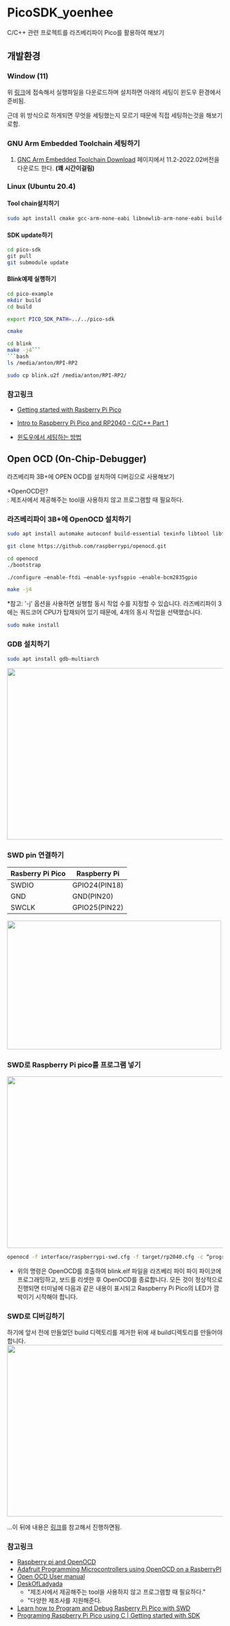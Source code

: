 # PicoSDK_yoenhee

C/C++ 관련 프로젝트를 라즈베리파이 Pico를 활용하여 해보기 
## 개발환경 
### Window (11)

위 [링크](https://github.com/raspberrypi/pico-setup-windows/tree/master#pico-setup-for-windows)에 접속해서 실행파일을 다운로드하며 설치하면 아래의 세팅이 윈도우 환경에서 준비됨.

근데 위 방식으로 하게되면 무엇을 세팅했는지 모르기 때문에 직접 세팅하는것을 해보기로함. 
### GNU Arm Embedded Toolchain 세팅하기  
1. [GNC Arm Embedded Toolchain Download](https://developer.arm.com/downloads/-/arm-gnu-toolchain-downloads) 페이지에서 11.2-2022.02버전을 다운로드 한다. **(꽤 시간이걸림)** 



### Linux (Ubuntu 20.4)

#### Tool chain설치하기
```bash 
sudo apt install cmake gcc-arm-none-eabi libnewlib-arm-none-eabi build-essential
```
#### SDK update하기
```bash
cd pico-sdk
git pull
git submodule update
```

#### Blink예제 실행하기
```bash
cd pico-example
mkdir build 
cd build
```
```bash
export PICO_SDK_PATH=../../pico-sdk
```
```bash
cmake
```
```bash
cd blink
make -j4```
```bash
ls /media/anton/RPI-RP2
```
```bash
sudo cp blink.u2f /media/anton/RPI-RP2/
```
### 참고링크
- [Getting started with Rasberry Pi Pico](https://datasheets.raspberrypi.com/pico/getting-started-with-pico.pdf) 

- [Intro to Raspberry Pi Pico and RP2040 - C/C++ Part 1](https://www.youtube.com/watch?v=B5rQSoOmR5w&t=10s&ab_channel=DigiKey)

- [윈도우에서 세팅하는 방법](https://shawnhymel.com/2096/how-to-set-up-raspberry-pi-pico-c-c-toolchain-on-windows-with-vs-code/)

## Open OCD (On-Chip-Debugger) 
라즈베리파 3B+에 OPEN OCD를 설치하여 디버깅으로 사용해보기 

*OpenOCD란?  
: 제조사에서 제공해주는 tool을 사용하지 않고 프로그램할 때 필요하다. 

### 라즈베리파이 3B+에 OpenOCD 설치하기
```bash 
sudo apt install automake autoconf build-essential texinfo libtool libftdi-dev libusb-1.0-0- dev 
```
```bash
git clone https://github.com/raspberrypi/openocd.git
```
```bash 
cd openocd
./bootstrap
```
```bash 
./configure –enable-ftdi –enable-sysfsgpio –enable-bcm2835gpio
```
```bash
make -j4
```
*참고: '-j' 옵션을 사용하면 실행할 동시 작업 수를 지정할 수 있습니다. 라즈베리파이 3에는 쿼드코어 CPU가 탑재되어 있기 때문에, 4개의 동시 작업을 선택했습니다. 
```bash
sudo make install 
```
### GDB 설치하기
```bash
sudo apt install gdb-multiarch
```
<img src="https://www.electronicshub.org/wp-content/uploads/2021/03/Pico-SWD-2.jpg" width="700" height="400">

### SWD pin 연결하기
|Rasberry Pi Pico | Raspberry Pi|
|---|---|
|SWDIO|GPIO24(PIN18)|
|GND|GND(PIN20)|
|SWCLK|GPIO25(PIN22)|
<img src="https://www.electronicshub.org/wp-content/uploads/2021/03/Program-Raspberry-Pi-Pico-with-SWD-Image-2.jpg" width="500" height="300">

### SWD로 Raspberry Pi pico를 프로그램 넣기
<img src="https://www.electronicshub.org/wp-content/uploads/2021/03/Pico-SWD-3.jpg" width="700" height="400">

```bash 
openocd -f interface/raspberrypi-swd.cfg -f target/rp2040.cfg -c “program blink/blink.elf verify reset exit”
```  
- 위의 명령은 OpenOCD를 호출하여 blink.elf 파일을 라즈베리 파이 파이 파이코에 프로그래밍하고, 보드를 리셋한 후 OpenOCD를 종료합니다. 모든 것이 정상적으로 진행되면 터미널에 다음과 같은 내용이 표시되고 Raspberry Pi Pico의 LED가 깜박이기 시작해야 합니다.

### SWD로 디버깅하기 

하기에 앞서 전에 만들었던 build 디렉토리를 제거한 뒤에 새 build디렉토리를 만들어야 합니다. 
<img src="https://www.electronicshub.org/wp-content/uploads/2021/03/Pico-SWD-6.jpg" width="700" height="400">

...이 뒤에 내용은 [링크](https://www.electronicshub.org/programming-raspberry-pi-pico-with-swd/)를 참고해서 진행하면됨.







### 참고링크
- [Raspberry pi and OpenOCD](https://iosoft.blog/2019/01/28/raspberry-pi-openocd/)
- [Adafruit Programming Microcontrollers using OpenOCD on a RasberryPI ](https://learn.adafruit.com/programming-microcontrollers-using-openocd-on-raspberry-pi/overview)
- [Open OCD User manual](https://openocd.org/doc/html/index.html)
- [DeskOfLadyada](https://www.youtube.com/live/-EIaDxSIBYw?si=cKCvN8DlGxepgTew) 
  - "제조사에서 제공해주는 tool을 사용하지 않고 프로그램할 때 필요하다."   
  - "다양한 제조사를 지원해준다. 
- [Learn how to Program and Debug Rasberry Pi Pico with SWD](https://www.electronicshub.org/programming-raspberry-pi-pico-with-swd/)
- [Programing Raspberry Pi Pico using C | Getting started with SDK](https://www.electronicshub.org/program-raspberry-pi-pico-using-c/)


